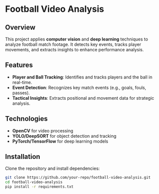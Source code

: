 # Football Video Analysis  

## Overview  
This project applies **computer vision** and **deep learning** techniques to analyze football match footage. It detects key events, tracks player movements, and extracts insights to enhance performance analysis.  

## Features  
- **Player and Ball Tracking**: Identifies and tracks players and the ball in real-time.  
- **Event Detection**: Recognizes key match events (e.g., goals, fouls, passes).  
- **Tactical Insights**: Extracts positional and movement data for strategic analysis.  

## Technologies  
- **OpenCV** for video processing  
- **YOLO/DeepSORT** for object detection and tracking  
- **PyTorch/TensorFlow** for deep learning models  

## Installation  
Clone the repository and install dependencies:  
```bash
git clone https://github.com/your-repo/football-video-analysis.git
cd football-video-analysis
pip install -r requirements.txt
